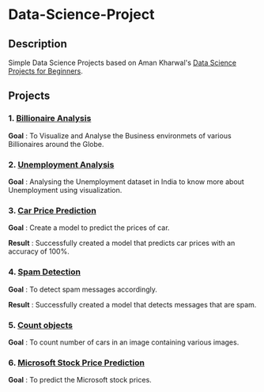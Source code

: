 # Data-Science-Project
## Description
Simple Data Science Projects based on Aman Kharwal's [Data Science Projects for Beginners](https://amankharwal.medium.com/130-machine-learning-projects-solved-and-explained-605d188fb392).

## Projects

### 1. [Billionaire Analysis](Code/Billionaire%20Analysis.ipynb)
**Goal** : To Visualize and Analyse the Business environmets of various Billionaires around the Globe.

### 2. [Unemployment Analysis](Code/Unemployment%20Analysis.ipynb)
**Goal** : Analysing the Unemployment dataset in India to know more about Unemployment using visualization.

### 3. [Car Price Prediction](Code/Car%20Price%20Prediction.ipynb) 
**Goal** : Create a model to predict the prices of car.

**Result** : Successfully created a model that predicts car prices with an accuracy of 100%. 
### 4. [Spam Detection](Code/Spam%20Detection.ipynb)
**Goal** : To detect spam messages accordingly.

**Result** : Successfully created a model that detects messages that are spam.
### 5. [Count objects](Code/Count%20objects.ipynb)
**Goal** : To count number of cars in an image containing various images.
### 6. [Microsoft Stock Price Prediction](Code/Microsoft%20Price%20Prediction.ipynb)
**Goal** : To predict the Microsoft stock prices.

